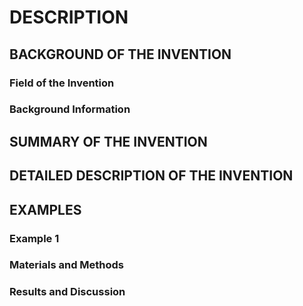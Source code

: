 # DESCRIPTION

## BACKGROUND OF THE INVENTION

### Field of the Invention

### Background Information

## SUMMARY OF THE INVENTION

## DETAILED DESCRIPTION OF THE INVENTION

## EXAMPLES

### Example 1

### Materials and Methods

### Results and Discussion


